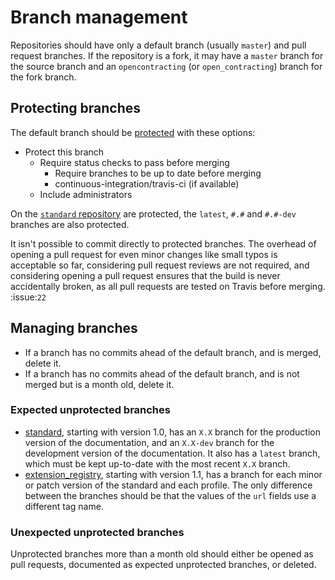 # Branch management

Repositories should have only a default branch (usually `master`) and pull request branches. If the repository is a fork, it may have a `master` branch for the source branch and an `opencontracting` (or `open_contracting`) branch for the fork branch.

## Protecting branches

The default branch should be [protected](https://help.github.com/articles/about-protected-branches/) with these options:

* Protect this branch
  * Require status checks to pass before merging
    * Require branches to be up to date before merging
    * continuous-integration/travis-ci (if available)
  * Include administrators

On the [`standard` repository](https://github.com/open-contracting/standard) are protected, the `latest`, `#.#` and `#.#-dev` branches are also protected.

It isn't possible to commit directly to protected branches. The overhead of opening a pull request for even minor changes like small typos is acceptable so far, considering pull request reviews are not required, and considering opening a pull request ensures that the build is never accidentally broken, as all pull requests are tested on Travis before merging. :issue:`22`

## Managing branches

* If a branch has no commits ahead of the default branch, and is merged, delete it.
* If a branch has no commits ahead of the default branch, and is not merged but is a month old, delete it.

### Expected unprotected branches

* [standard](https://github.com/open-contracting/standard), starting with version 1.0, has an `X.X` branch for the production version of the documentation, and an `X.X-dev` branch for the development version of the documentation. It also has a `latest` branch, which must be kept up-to-date with the most recent `X.X` branch.
* [extension_registry](https://github.com/open-contracting/extension_registry), starting with version 1.1, has a branch for each minor or patch version of the standard and each profile. The only difference between the branches should be that the values of the `url` fields use a different tag name.

### Unexpected unprotected branches

Unprotected branches more than a month old should either be opened as pull requests, documented as expected unprotected branches, or deleted.
